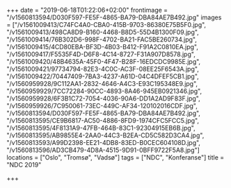 +++
date = "2019-06-18T01:22:06+02:00"
frontimage = "/v1560813594/D030F597-FE5F-4865-BA79-DBA84AE7B492.jpg"
images = ["/v1561009413/C74FC4A0-CBA0-415B-9703-86380E75B5F0.jpg", "/v1561009413/498CA8D9-B160-4468-B8D5-55D4B1300F09.jpg", "/v1561009414/76B302D6-998F-4702-BA21-FAC5BE260734.jpg", "/v1561009415/4CD80EBA-BF3D-4B03-B412-F91A2C0810EA.jpg", "/v1561009417/F5535F4D-D6F8-4C14-8727-F31A907D8578.jpg", "/v1561009420/48B4635A-45F0-4F47-B28F-16EDCDC9985E.jpg", "/v1561009421/97734794-82E3-4C0C-AC3F-08EE25F6543A.jpg", "/v1561009422/70447409-7BA3-4237-A61D-04C4DFEF5CB1.jpg", "/v1560959928/9C112AA1-2832-4646-A4C3-E93C195348E9.jpg", "/v1560959929/7CC72284-90CC-4893-8A46-945EB0921346.jpg", "/v1560959928/6F3B1C72-7054-4036-90A6-DD1A2AD9F83F.jpg", "/v1560959926/7C950061-73EC-449C-AF34-120102016CDF.jpg", "/v1560813594/D030F597-FE5F-4865-BA79-DBA84AE7B492.jpg", "/v1560813595/CE9B6817-AC50-4886-8FD9-1974CFC5FCC5.jpg", "/v1560813595/4F8131A9-47FB-464B-83C1-92304915EB6B.jpg", "/v1560813595/AB9855E4-2AA0-44C3-B2EA-CD5C582D3CA4.jpg", "/v1560813593/A99D2398-EE21-4DB8-83ED-B0CEC604108D.jpg", "/v1560813596/AD3CB479-4D8A-4515-9D91-0BFF9722F5A8.jpg"]
locations = ["Oslo", "Tromsø", "Vadsø"]
tags = ["NDC", "Konferanse"]
title = "NDC 2019"

+++
